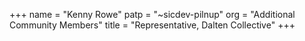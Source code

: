 +++
name = "Kenny Rowe"
patp = "~sicdev-pilnup"
org = "Additional Community Members"
title = "Representative, Dalten Collective"
+++